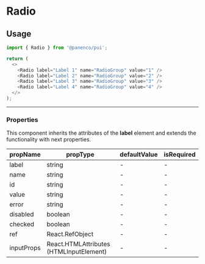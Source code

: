 # Radio

## Usage

```js
import { Radio } from '@panenco/pui';

return (
  <>
    <Radio label="Label 1" name="RadioGroup" value="1" />
    <Radio label="Label 2" name="RadioGroup" value="2" />
    <Radio label="Label 3" name="RadioGroup" value="3" />
    <Radio label="Label 4" name="RadioGroup" value="4" />
  </>
);
```

---

### Properties

This component inherits the attributes of the **label** element and extends the functionality with next properties.

| propName   | propType                                | defaultValue | isRequired |
| ---------- | --------------------------------------- | ------------ | ---------- |
| label      | string                                  | -            | -          |
| name       | string                                  | -            | -          |
| id         | string                                  | -            | -          |
| value      | string                                  | -            | -          |
| error      | string                                  | -            | -          |
| disabled   | boolean                                 | -            | -          |
| checked    | boolean                                 | -            | -          |
| ref        | React.RefObject                         | -            | -          |
| inputProps | React.HTMLAttributes (HTMLInputElement) | -            | -          |
